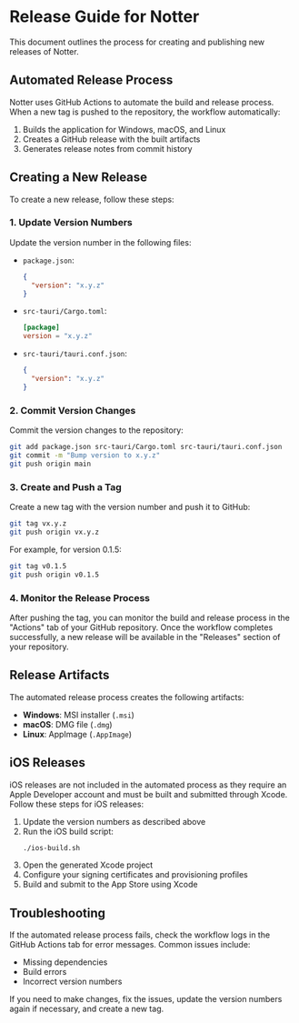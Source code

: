# Release Guide for Notter

This document outlines the process for creating and publishing new releases of Notter.

## Automated Release Process

Notter uses GitHub Actions to automate the build and release process. When a new tag is pushed to the repository, the workflow automatically:

1. Builds the application for Windows, macOS, and Linux
2. Creates a GitHub release with the built artifacts
3. Generates release notes from commit history

## Creating a New Release

To create a new release, follow these steps:

### 1. Update Version Numbers

Update the version number in the following files:

- `package.json`:
  ```json
  {
    "version": "x.y.z"
  }
  ```

- `src-tauri/Cargo.toml`:
  ```toml
  [package]
  version = "x.y.z"
  ```

- `src-tauri/tauri.conf.json`:
  ```json
  {
    "version": "x.y.z"
  }
  ```

### 2. Commit Version Changes

Commit the version changes to the repository:

```bash
git add package.json src-tauri/Cargo.toml src-tauri/tauri.conf.json
git commit -m "Bump version to x.y.z"
git push origin main
```

### 3. Create and Push a Tag

Create a new tag with the version number and push it to GitHub:

```bash
git tag vx.y.z
git push origin vx.y.z
```

For example, for version 0.1.5:

```bash
git tag v0.1.5
git push origin v0.1.5
```

### 4. Monitor the Release Process

After pushing the tag, you can monitor the build and release process in the "Actions" tab of your GitHub repository. Once the workflow completes successfully, a new release will be available in the "Releases" section of your repository.

## Release Artifacts

The automated release process creates the following artifacts:

- **Windows**: MSI installer (`.msi`)
- **macOS**: DMG file (`.dmg`)
- **Linux**: AppImage (`.AppImage`)

## iOS Releases

iOS releases are not included in the automated process as they require an Apple Developer account and must be built and submitted through Xcode. Follow these steps for iOS releases:

1. Update the version numbers as described above
2. Run the iOS build script:
   ```bash
   ./ios-build.sh
   ```
3. Open the generated Xcode project
4. Configure your signing certificates and provisioning profiles
5. Build and submit to the App Store using Xcode

## Troubleshooting

If the automated release process fails, check the workflow logs in the GitHub Actions tab for error messages. Common issues include:

- Missing dependencies
- Build errors
- Incorrect version numbers

If you need to make changes, fix the issues, update the version numbers again if necessary, and create a new tag.
